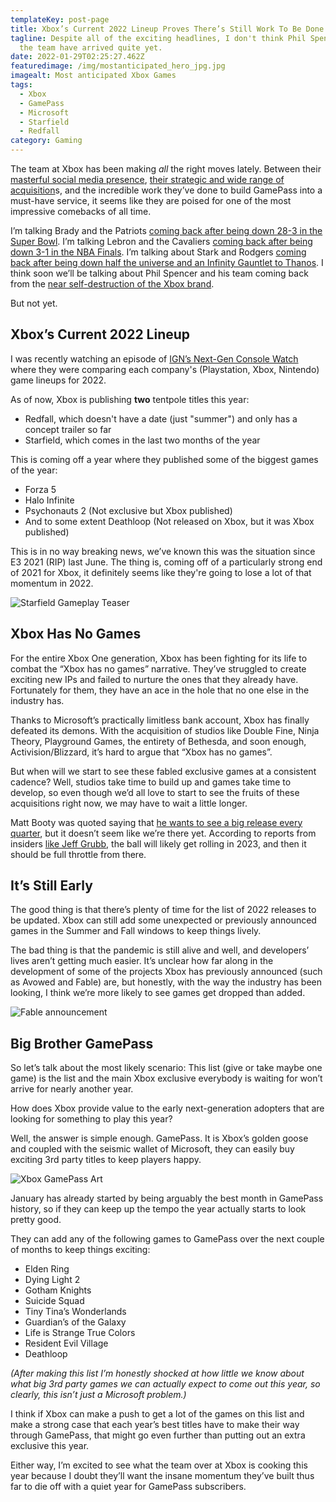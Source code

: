 ```yaml
---
templateKey: post-page
title: Xbox’s Current 2022 Lineup Proves There’s Still Work To Be Done
tagline: Despite all of the exciting headlines, I don't think Phil Spencer and
  the team have arrived quite yet.
date: 2022-01-29T02:25:27.462Z
featuredimage: /img/mostanticipated_hero_jpg.jpg
imagealt: Most anticipated Xbox Games
tags:
  - Xbox
  - GamePass
  - Microsoft
  - Starfield
  - Redfall
category: Gaming
---
```

The team at Xbox has been making *all* the right moves lately. Between their [masterful social media presence](https://gamerant.com/xbox-series-s-leak-meme/), [their strategic and wide range of acquisition](https://news.xbox.com/en-us/2022/01/18/welcoming-activision-blizzard-to-microsoft-gaming/)s, and the incredible work they’ve done to build GamePass into a must-have service, it seems like they are poised for one of the most impressive comebacks of all time. 

I’m talking Brady and the Patriots [coming back after being down 28-3 in the Super Bowl](https://www.youtube.com/watch?v=gY8exXZgyqc). I’m talking Lebron and the Cavaliers [coming back after being down 3-1 in the NBA Finals](https://www.youtube.com/watch?v=fSl0vnLIqak). I’m talking about Stark and Rodgers [coming back after being down half the universe and an Infinity Gauntlet to Thanos](https://www.youtube.com/watch?v=dE1P4zDhhqw). I think soon we’ll be talking about Phil Spencer and his team coming back from the [near self-destruction of the Xbox brand](https://arstechnica.com/gaming/2020/11/spencer-microsoft-almost-abandoned-xbox-brand-after-the-xbox-one-launch/). 

But not yet.

## Xbox’s Current 2022 Lineup

I was recently watching an episode of [IGN’s Next-Gen Console Watch](https://www.youtube.com/watch?v=Ywlt4W6oCos) where they were comparing each company's (Playstation, Xbox, Nintendo) game lineups for 2022.



As of now, Xbox is publishing **two** tentpole titles this year:

* Redfall, which doesn't have a date (just "summer") and only has a concept trailer so far
* Starfield, which comes in the last two months of the year



This is coming off a year where they published some of the biggest games of the year:

* Forza 5
* Halo Infinite
* Psychonauts 2 (Not exclusive but Xbox published)
* And to some extent Deathloop (Not released on Xbox, but it was Xbox published)



This is in no way breaking news, we’ve known this was the situation since E3 2021 (RIP) last June. The thing is, coming off of a particularly strong end of 2021 for Xbox, it definitely seems like they're going to lose a lot of that momentum in 2022.

![Starfield Gameplay Teaser](/img/ktytbeesjzlb3gggfuq33e.jpg "Starfield Gameplay Teaser")

## Xbox Has No Games

For the entire Xbox One generation, Xbox has been fighting for its life to combat the “Xbox has no games” narrative. They’ve struggled to create exciting new IPs and failed to nurture the ones that they already have. Fortunately for them, they have an ace in the hole that no one else in the industry has. 

Thanks to Microsoft’s practically limitless bank account, Xbox has finally defeated its demons. With the acquisition of studios like Double Fine, Ninja Theory, Playground Games, the entirety of Bethesda, and soon enough, Activision/Blizzard, it’s hard to argue that “Xbox has no games”. 

But when will we start to see these fabled exclusive games at a consistent cadence? Well, studios take time to build up and games take time to develop, so even though we’d all love to start to see the fruits of these acquisitions right now, we may have to wait a little longer. 

Matt Booty was quoted saying that [he wants to see a big release every quarter](https://www.videogameschronicle.com/news/xbox-says-it-will-continue-to-buy-studios-and-wants-to-release-games-every-quarter/), but it doesn’t seem like we’re there yet. According to reports from insiders [like Jeff Grubb](https://twitter.com/jeffgrubb/status/1404143222264193025?lang=en), the ball will likely get rolling in 2023, and then it should be full throttle from there.

## It’s Still Early

The good thing is that there’s plenty of time for the list of 2022 releases to be updated. Xbox can still add some unexpected or previously announced games in the Summer and Fall windows to keep things lively. 

The bad thing is that the pandemic is still alive and well, and developers’ lives aren’t getting much easier. It’s unclear how far along in the development of some of the projects Xbox has previously announced (such as Avowed and Fable) are, but honestly, with the way the industry has been looking, I think we’re more likely to see games get dropped than added. 

![Fable announcement](/img/ealdjxcz9b46rz9gk9recl.png "Fable announcement")

## **Big Brother GamePass**

So let’s talk about the most likely scenario: This list (give or take maybe one game) is the list and the main Xbox exclusive everybody is waiting for won’t arrive for nearly another year. 

How does Xbox provide value to the early next-generation adopters that are looking for something to play this year? 

Well, the answer is simple enough. GamePass. It is Xbox’s golden goose and coupled with the seismic wallet of Microsoft, they can easily buy exciting 3rd party titles to keep players happy.

![Xbox GamePass Art](/img/xbox-game-pass-pc-family_key-art.jpg "Xbox GamePass Art")

January has already started by being arguably the best month in GamePass history, so if they can keep up the tempo the year actually starts to look pretty good.

They can add any of the following games to GamePass over the next couple of months to keep things exciting:

* Elden Ring
* Dying Light 2
* Gotham Knights
* Suicide Squad
* Tiny Tina’s Wonderlands
* Guardian’s of the Galaxy
* Life is Strange True Colors
* Resident Evil Village
* Deathloop

*(After making this list I’m honestly shocked at how little we know about what big 3rd party games we can actually expect to come out this year, so clearly, this isn’t just a Microsoft problem.)*

I think if Xbox can make a push to get a lot of the games on this list and make a strong case that each year’s best titles have to make their way through GamePass, that might go even further than putting out an extra exclusive this year.

Either way, I’m excited to see what the team over at Xbox is cooking this year because I doubt they’ll want the insane momentum they’ve built thus far to die off with a quiet year for GamePass subscribers.